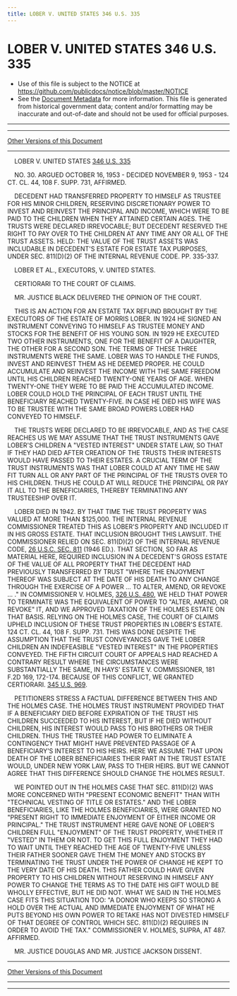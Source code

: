 ```yaml
---
title: LOBER V. UNITED STATES 346 U.S. 335
---
```


# LOBER V. UNITED STATES 346 U.S. 335

* Use of this file is subject to the NOTICE at https://github.com/publicdocs/notice/blob/master/NOTICE
* See the [Document Metadata](../../../index.md) for more information.
  This file is generated from historical government data; content and/or formatting may be inaccurate and out-of-date and should not be used for official purposes.

----------
----------

[Other Versions of this Document](https://publicdocs.github.io/go/links?ns=uslm-x&ref=%2Fus%2Fcourts%2Fscotus%2FusReporter%2F346%2F335)

----------

    LOBER V. UNITED STATES [346 U.S. 335][/us/courts/scotus/usReporter/346/335]

    NO. 30.  ARGUED OCTOBER 16, 1953 - DECIDED NOVEMBER 9, 1953 - 124 CT. CL. 44, 108 F. SUPP. 731, AFFIRMED.

    DECEDENT HAD TRANSFERRED PROPERTY TO HIMSELF AS TRUSTEE FOR HIS MINOR CHILDREN, RESERVING DISCRETIONARY POWER TO INVEST AND REINVEST THE PRINCIPAL AND INCOME, WHICH WERE TO BE PAID TO THE CHILDREN WHEN THEY ATTAINED CERTAIN AGES.  THE TRUSTS WERE DECLARED IRREVOCABLE; BUT DECEDENT RESERVED THE RIGHT TO PAY OVER TO THE CHILDREN AT ANY TIME ANY OR ALL OF THE TRUST ASSETS.  HELD: THE VALUE OF THE TRUST ASSETS WAS INCLUDABLE IN DECEDENT'S ESTATE FOR ESTATE TAX PURPOSES, UNDER SEC. 811(D)(2) OF THE INTERNAL REVENUE CODE.  PP. 335-337.

    LOBER ET AL., EXECUTORS, V. UNITED STATES.

    CERTIORARI TO THE COURT OF CLAIMS.

    MR. JUSTICE BLACK DELIVERED THE OPINION OF THE COURT.

    THIS IS AN ACTION FOR AN ESTATE TAX REFUND BROUGHT BY THE EXECUTORS OF THE ESTATE OF MORRIS LOBER.  IN 1924 HE SIGNED AN INSTRUMENT CONVEYING TO HIMSELF AS TRUSTEE MONEY AND STOCKS FOR THE BENEFIT OF HIS YOUNG SON.  IN 1929 HE EXECUTED TWO OTHER INSTRUMENTS, ONE FOR THE BENEFIT OF A DAUGHTER, THE OTHER FOR A SECOND SON.  THE TERMS OF THESE THREE INSTRUMENTS WERE THE SAME.  LOBER WAS TO HANDLE THE FUNDS, INVEST AND REINVEST THEM AS HE DEEMED PROPER.  HE COULD ACCUMULATE AND REINVEST THE INCOME WITH THE SAME FREEDOM UNTIL HIS CHILDREN REACHED TWENTY-ONE YEARS OF AGE.  WHEN TWENTY-ONE THEY WERE TO BE PAID THE ACCUMULATED INCOME.  LOBER COULD HOLD THE PRINCIPAL OF EACH TRUST UNTIL THE BENEFICIARY REACHED TWENTY-FIVE.  IN CASE HE DIED HIS WIFE WAS TO BE TRUSTEE WITH THE SAME BROAD POWERS LOBER HAD CONVEYED TO HIMSELF.

    THE TRUSTS WERE DECLARED TO BE IRREVOCABLE, AND AS THE CASE REACHES US WE MAY ASSUME THAT THE TRUST INSTRUMENTS GAVE LOBER'S CHILDREN A "VESTED INTEREST" UNDER STATE LAW, SO THAT IF THEY HAD DIED AFTER CREATION OF THE TRUSTS THEIR INTERESTS WOULD HAVE PASSED TO THEIR ESTATES.  A CRUCIAL TERM OF THE TRUST INSTRUMENTS WAS THAT LOBER COULD AT ANY TIME HE SAW FIT TURN ALL OR ANY PART OF THE PRINCIPAL OF THE TRUSTS OVER TO HIS CHILDREN.  THUS HE COULD AT WILL REDUCE THE PRINCIPAL OR PAY IT ALL TO THE BENEFICIARIES, THEREBY TERMINATING ANY TRUSTEESHIP OVER IT.

    LOBER DIED IN 1942.  BY THAT TIME THE TRUST PROPERTY WAS VALUED AT MORE THAN $125,000.  THE INTERNAL REVENUE COMMISSIONER TREATED THIS AS LOBER'S PROPERTY AND INCLUDED IT IN HIS GROSS ESTATE.  THAT INCLUSION BROUGHT THIS LAWSUIT.  THE COMMISSIONER RELIED ON SEC. 811(D)(2) OF THE INTERNAL REVENUE CODE, [26 U.S.C. SEC. 811][/us/usc/t26/s811] (1946 ED.).  THAT SECTION, SO FAR AS MATERIAL HERE, REQUIRED INCLUSION IN A DECEDENT'S GROSS ESTATE OF THE VALUE OF ALL PROPERTY THAT THE DECEDENT HAD PREVIOUSLY TRANSFERRED BY TRUST "WHERE THE ENJOYMENT THEREOF WAS SUBJECT AT THE DATE OF HIS DEATH TO ANY CHANGE THROUGH THE EXERCISE OF A POWER  ... TO ALTER, AMEND, OR REVOKE  ...  ."  IN COMMISSIONER V. HOLMES, [326 U.S. 480][/us/courts/scotus/usReporter/326/480], WE HELD THAT POWER TO TERMINATE WAS THE EQUIVALENT OF POWER TO "ALTER, AMEND, OR REVOKE" IT, AND WE APPROVED TAXATION OF THE HOLMES ESTATE ON THAT BASIS.  RELYING ON THE HOLMES CASE, THE COURT OF CLAIMS UPHELD INCLUSION OF THESE TRUST PROPERTIES IN LOBER'S ESTATE.  124 CT. CL. 44, 108 F. SUPP. 731.  THIS WAS DONE DESPITE THE ASSUMPTION THAT THE TRUST CONVEYANCES GAVE THE LOBER CHILDREN AN INDEFEASIBLE "VESTED INTEREST" IN THE PROPERTIES CONVEYED.  THE FIFTH CIRCUIT COURT OF APPEALS HAD REACHED A CONTRARY RESULT WHERE THE CIRCUMSTANCES WERE SUBSTANTIALLY THE SAME, IN HAYS' ESTATE V. COMMISSIONER, 181 F.2D 169, 172-174.  BECAUSE OF THIS CONFLICT, WE GRANTED CERTIORARI.  [345 U.S. 969][/us/courts/scotus/usReporter/345/969].

    PETITIONERS STRESS A FACTUAL DIFFERENCE BETWEEN THIS AND THE HOLMES CASE.  THE HOLMES TRUST INSTRUMENT PROVIDED THAT IF A BENEFICIARY DIED BEFORE EXPIRATION OF THE TRUST HIS CHILDREN SUCCEEDED TO HIS INTEREST, BUT IF HE DIED WITHOUT CHILDREN, HIS INTEREST WOULD PASS TO HIS BROTHERS OR THEIR CHILDREN.  THUS THE TRUSTEE HAD POWER TO ELIMINATE A CONTINGENCY THAT MIGHT HAVE PREVENTED PASSAGE OF A BENEFICIARY'S INTEREST TO HIS HEIRS.  HERE WE ASSUME THAT UPON DEATH OF THE LOBER BENEFICIARIES THEIR PART IN THE TRUST ESTATE WOULD, UNDER NEW YORK LAW, PASS TO THEIR HEIRS.  BUT WE CANNOT AGREE THAT THIS DIFFERENCE SHOULD CHANGE THE HOLMES RESULT.

    WE POINTED OUT IN THE HOLMES CASE THAT SEC. 811(D)(2) WAS MORE CONCERNED WITH "PRESENT ECONOMIC BENEFIT" THAN WITH "TECHNICAL VESTING OF TITLE OR ESTATES."  AND THE LOBER BENEFICIARIES, LIKE THE HOLMES BENEFICIARIES, WERE GRANTED NO "PRESENT RIGHT TO IMMEDIATE ENJOYMENT OF EITHER INCOME OR PRINCIPAL."  THE TRUST INSTRUMENT HERE GAVE NONE OF LOBER'S CHILDREN FULL "ENJOYMENT" OF THE TRUST PROPERTY, WHETHER IT "VESTED" IN THEM OR NOT.  TO GET THIS FULL ENJOYMENT THEY HAD TO WAIT UNTIL THEY REACHED THE AGE OF TWENTY-FIVE UNLESS THEIR FATHER SOONER GAVE THEM THE MONEY AND STOCKS BY TERMINATING THE TRUST UNDER THE POWER OF CHANGE HE KEPT TO THE VERY DATE OF HIS DEATH.  THIS FATHER COULD HAVE GIVEN PROPERTY TO HIS CHILDREN WITHOUT RESERVING IN HIMSELF ANY POWER TO CHANGE THE TERMS AS TO THE DATE HIS GIFT WOULD BE WHOLLY EFFECTIVE, BUT HE DID NOT.  WHAT WE SAID IN THE HOLMES CASE FITS THIS SITUATION TOO:  "A DONOR WHO KEEPS SO STRONG A HOLD OVER THE ACTUAL AND IMMEDIATE ENJOYMENT OF WHAT HE PUTS BEYOND HIS OWN POWER TO RETAKE HAS NOT DIVESTED HIMSELF OF THAT DEGREE OF CONTROL WHICH SEC. 811(D)(2) REQUIRES IN ORDER TO AVOID THE TAX."  COMMISSIONER V. HOLMES, SUPRA, AT 487.  AFFIRMED.

    MR. JUSTICE DOUGLAS AND MR. JUSTICE JACKSON DISSENT.

----------

[Other Versions of this Document](https://publicdocs.github.io/go/links?ns=uslm-x&ref=%2Fus%2Fcourts%2Fscotus%2FusReporter%2F346%2F335)

----------
----------

[/us/courts/scotus/usReporter/346/335]: https://publicdocs.github.io/go/links?ns=uslm-x&ref=%2Fus%2Fcourts%2Fscotus%2FusReporter%2F346%2F335
[/us/usc/t26/s811]: https://publicdocs.github.io/go/links?ns=uslm&ref=%2Fus%2Fusc%2Ft26%2Fs811
[/us/courts/scotus/usReporter/326/480]: https://publicdocs.github.io/go/links?ns=uslm-x&ref=%2Fus%2Fcourts%2Fscotus%2FusReporter%2F326%2F480
[/us/courts/scotus/usReporter/345/969]: https://publicdocs.github.io/go/links?ns=uslm-x&ref=%2Fus%2Fcourts%2Fscotus%2FusReporter%2F345%2F969


